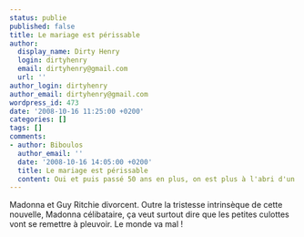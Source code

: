 ```yaml
---
status: publie
published: false
title: Le mariage est périssable
author:
  display_name: Dirty Henry
  login: dirtyhenry
  email: dirtyhenry@gmail.com
  url: ''
author_login: dirtyhenry
author_email: dirtyhenry@gmail.com
wordpress_id: 473
date: '2008-10-16 11:25:00 +0200'
categories: []
tags: []
comments:
- author: Biboulos
  author_email: ''
  date: '2008-10-16 14:05:00 +0200'
  title: Le mariage est périssable
  content: Oui et puis passé 50 ans en plus, on est plus à l'abri d'un accident...
---
```

Madonna et Guy Ritchie divorcent. Outre la tristesse intrinsèque de cette nouvelle, Madonna célibataire, ça veut surtout dire que les petites culottes vont se remettre à pleuvoir. Le monde va mal !

